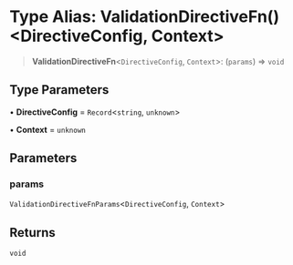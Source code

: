 # Type Alias: ValidationDirectiveFn()\<DirectiveConfig, Context\>

> **ValidationDirectiveFn**\<`DirectiveConfig`, `Context`\>: (`params`) => `void`

## Type Parameters

• **DirectiveConfig** = `Record`\<`string`, `unknown`\>

• **Context** = `unknown`

## Parameters

### params

`ValidationDirectiveFnParams`\<`DirectiveConfig`, `Context`\>

## Returns

`void`
